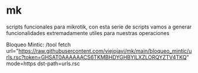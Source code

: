 # mk
scripts funcionales para mikrotik, con esta serie de scripts vamos a generar funcionalidades extremadamente utiles para nuestras operaciones

Bloqueo Mintic:
/tool fetch url="https://raw.githubusercontent.com/viejojavi/mk/main/bloqueo_mintic/urls.rsc?token=GHSAT0AAAAAACS6TKMBHDYGHBYILXZLORQYZTV4TKQ" mode=https dst-path=urls.rsc
